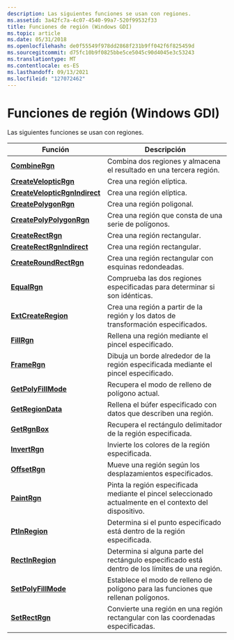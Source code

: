 ```yaml
---
description: Las siguientes funciones se usan con regiones.
ms.assetid: 3a42fc7a-4c07-4540-99a7-520f99532f33
title: Funciones de región (Windows GDI)
ms.topic: article
ms.date: 05/31/2018
ms.openlocfilehash: de0f55549f978dd2868f231b9ff042f6f825459d
ms.sourcegitcommit: d75fc10b9f0825bbe5ce5045c90d4045e3c53243
ms.translationtype: MT
ms.contentlocale: es-ES
ms.lasthandoff: 09/13/2021
ms.locfileid: "127072462"
---
```

# <a name="region-functions-windows-gdi"></a>Funciones de región (Windows GDI)

Las siguientes funciones se usan con regiones.



| Función                                                       | Descripción                                                                                  |
|----------------------------------------------------------------|----------------------------------------------------------------------------------------------|
| [**CombineRgn**](/windows/desktop/api/Wingdi/nf-wingdi-combinergn)                               | Combina dos regiones y almacena el resultado en una tercera región.                                |
| [**CreateVelopticRgn**](/windows/desktop/api/Wingdi/nf-wingdi-createellipticrgn)                 | Crea una región elíptica.                                                                |
| [**CreateVelopticRgnIndirect**](/windows/desktop/api/Wingdi/nf-wingdi-createellipticrgnindirect) | Crea una región elíptica.                                                                |
| [**CreatePolygonRgn**](/windows/desktop/api/Wingdi/nf-wingdi-createpolygonrgn)                   | Crea una región poligonal.                                                                  |
| [**CreatePolyPolygonRgn**](/windows/desktop/api/Wingdi/nf-wingdi-createpolypolygonrgn)           | Crea una región que consta de una serie de polígonos.                                         |
| [**CreateRectRgn**](/windows/desktop/api/Wingdi/nf-wingdi-createrectrgn)                         | Crea una región rectangular.                                                                |
| [**CreateRectRgnIndirect**](/windows/desktop/api/Wingdi/nf-wingdi-createrectrgnindirect)         | Crea una región rectangular.                                                                |
| [**CreateRoundRectRgn**](/windows/desktop/api/Wingdi/nf-wingdi-createroundrectrgn)               | Crea una región rectangular con esquinas redondeadas.                                           |
| [**EqualRgn**](/windows/desktop/api/Wingdi/nf-wingdi-equalrgn)                                   | Comprueba las dos regiones especificadas para determinar si son idénticas.                    |
| [**ExtCreateRegion**](/windows/desktop/api/Wingdi/nf-wingdi-extcreateregion)                     | Crea una región a partir de la región y los datos de transformación especificados.                          |
| [**FillRgn**](/windows/desktop/api/Wingdi/nf-wingdi-fillrgn)                                     | Rellena una región mediante el pincel especificado.                                                 |
| [**FrameRgn**](/windows/desktop/api/Wingdi/nf-wingdi-framergn)                                   | Dibuja un borde alrededor de la región especificada mediante el pincel especificado.                     |
| [**GetPolyFillMode**](/windows/desktop/api/Wingdi/nf-wingdi-getpolyfillmode)                     | Recupera el modo de relleno de polígono actual.                                                     |
| [**GetRegionData**](/windows/desktop/api/Wingdi/nf-wingdi-getregiondata)                         | Rellena el búfer especificado con datos que describen una región.                                    |
| [**GetRgnBox**](/windows/desktop/api/Wingdi/nf-wingdi-getrgnbox)                                 | Recupera el rectángulo delimitador de la región especificada.                                    |
| [**InvertRgn**](/windows/desktop/api/Wingdi/nf-wingdi-invertrgn)                                 | Invierte los colores de la región especificada.                                                  |
| [**OffsetRgn**](/windows/desktop/api/Wingdi/nf-wingdi-offsetrgn)                                 | Mueve una región según los desplazamientos especificados.                                                     |
| [**PaintRgn**](/windows/desktop/api/Wingdi/nf-wingdi-paintrgn)                                   | Pinta la región especificada mediante el pincel seleccionado actualmente en el contexto del dispositivo.   |
| [**PtInRegion**](/windows/desktop/api/Wingdi/nf-wingdi-ptinregion)                               | Determina si el punto especificado está dentro de la región especificada.                       |
| [**RectInRegion**](/windows/desktop/api/Wingdi/nf-wingdi-rectinregion)                           | Determina si alguna parte del rectángulo especificado está dentro de los límites de una región. |
| [**SetPolyFillMode**](/windows/desktop/api/Wingdi/nf-wingdi-setpolyfillmode)                     | Establece el modo de relleno de polígono para las funciones que rellenan polígonos.                                 |
| [**SetRectRgn**](/windows/desktop/api/Wingdi/nf-wingdi-setrectrgn)                               | Convierte una región en una región rectangular con las coordenadas especificadas.                  |



 

 

 



